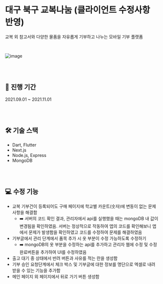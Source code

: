 # 대구 북구 교복나눔 (클라이언트 수정사항 반영)
교복 외 참고서와 다양한 물품을 자유롭게 기부하고 나누는 모바일 기부 플랫폼


<br>

![image](https://user-images.githubusercontent.com/60952506/225842068-d0854c5b-df26-452a-8040-4677eb064bbe.png)

<br>
<br>


## 📅 진행 기간
2021.09.01 ~ 2021.11.01

<br>
<br>


## 🛠️ 기술 스택
- Dart, Flutter
- Next.js
- Node.js, Express
- MongoDB

<br>
<br>


## 💻 수정 기능
- 교복 기부건이 등록되어도 구매 페이지에 학교별 카운트(숫자)에 변동이 없는 문제 사항을 해결함
    - ➡️ 서버의 코드 확인 결과, 관리자에서 api를 실행했을 때는 mongoDB 내 값이 변경됨을 확인하였음. 서버는 정상적으로 작동하여 앱의 코드를 확인해보니 앱에서 문제가 발생함을 확인하였고 코드를 수정하여 문제를 해결하였음
- 기부글에서 관리 단계에서 품목 추가 시 옷 부분이 수정 가능하도록 수정하기
    - ➡️ mongoDB의 옷 부분을 수정하는 api를 추가하고 관리자 웹에 수정 및 수정완료버튼을 추가하여 UI를 수정하였음
- 출고 대기 중 상태에서 반려 버튼과 사유를 적는 란을 생성함
- 기부 승인 요청단계에서 체크 박스 및 기부글에 대한 정보를 명단으로 엑셀로 내려받을 수 있는 기능을 추가함
- 메인 페이지 외 페이지에서 뒤로 가기 버튼 생성함

<br>
<br>


